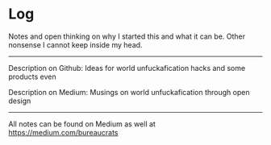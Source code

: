 # Log
Notes and open thinking on why I started this and what it can 
be. Other nonsense I cannot keep inside my head.

---

Description on Github: Ideas for world unfuckafication hacks and some products even

Description on Medium: Musings on world unfuckafication through open design

---

All notes can be found on Medium as well at https://medium.com/bureaucrats
